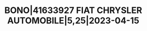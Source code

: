 ---
layout: asset
title: BONO|41633927 FIAT CHRYSLER AUTOMOBILE|5,25|2023-04-15
isin: US31562QAF46
---